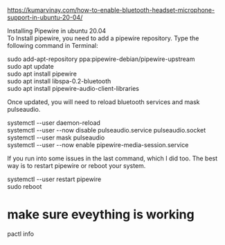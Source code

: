 https://kumarvinay.com/how-to-enable-bluetooth-headset-microphone-support-in-ubuntu-20-04/

Installing Pipewire in ubuntu 20.04  
To Install pipewire, you need to add a pipewire repository. Type the following command in Terminal:  

sudo add-apt-repository ppa:pipewire-debian/pipewire-upstream  
sudo apt update  
sudo apt install pipewire  
sudo apt install libspa-0.2-bluetooth  
sudo apt install pipewire-audio-client-libraries  

Once updated, you will need to reload bluetooth services and mask pulseaudio.  

systemctl --user daemon-reload  
systemctl --user --now disable pulseaudio.service pulseaudio.socket  
systemctl --user mask pulseaudio  
systemctl --user --now enable pipewire-media-session.service  

If you run into some issues in the last command, which I did too. The best way is to restart pipewire or reboot your system.  

systemctl --user restart pipewire  
sudo reboot  
# make sure eveything is working  
pactl info  
